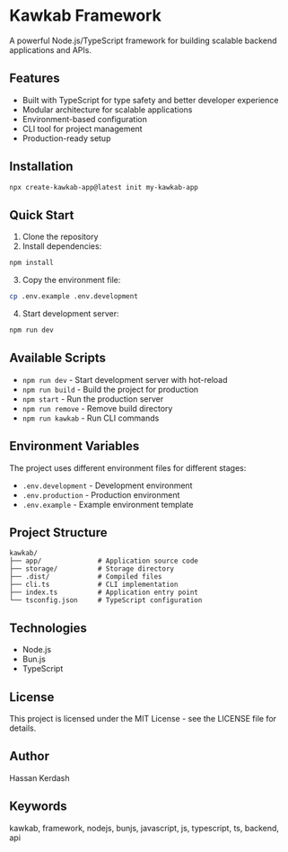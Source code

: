 # Kawkab Framework

A powerful Node.js/TypeScript framework for building scalable backend applications and APIs.

## Features

- Built with TypeScript for type safety and better developer experience
- Modular architecture for scalable applications
- Environment-based configuration
- CLI tool for project management
- Production-ready setup

## Installation

```bash
npx create-kawkab-app@latest init my-kawkab-app
```

## Quick Start

1. Clone the repository
2. Install dependencies:
```bash
npm install
```
3. Copy the environment file:
```bash
cp .env.example .env.development
```
4. Start development server:
```bash
npm run dev
```

## Available Scripts

- `npm run dev` - Start development server with hot-reload
- `npm run build` - Build the project for production
- `npm start` - Run the production server
- `npm run remove` - Remove build directory
- `npm run kawkab` - Run CLI commands

## Environment Variables

The project uses different environment files for different stages:
- `.env.development` - Development environment
- `.env.production` - Production environment
- `.env.example` - Example environment template

## Project Structure

```
kawkab/
├── app/              # Application source code
├── storage/          # Storage directory
├── .dist/            # Compiled files
├── cli.ts            # CLI implementation
├── index.ts          # Application entry point
└── tsconfig.json     # TypeScript configuration
```

## Technologies

- Node.js
- Bun.js
- TypeScript

## License

This project is licensed under the MIT License - see the LICENSE file for details.

## Author

Hassan Kerdash

## Keywords

kawkab, framework, nodejs, bunjs, javascript, js, typescript, ts, backend, api
